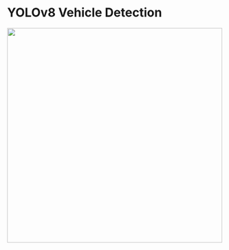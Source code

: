 # YOLOv8 Vehicle Detection
<img src="[https://github.com/gredychristian/Mikrokontroller-A081_22081010195_Gredy-Christian-Hendrawan-Putra/blob/main/02-temp/Percobaan.png](https://github.com/gredychristian/YOLOv8--VehicleDetection/blob/main/darmo-detection.gif)" height="500">
